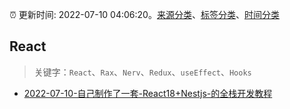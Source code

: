 :alarm_clock: 更新时间: 2022-07-10 04:06:20。[来源分类](../README.md)、[标签分类](../TAGS.md)、[时间分类](../TIMELINE.md)

## React


> 关键字：`React`、`Rax`、`Nerv`、`Redux`、`useEffect`、`Hooks`



- [2022-07-10-自己制作了一套-React18+Nestjs-的全栈开发教程](https://www.v2ex.com/t/865220) 